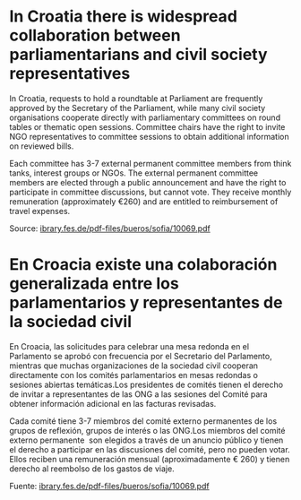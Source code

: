 # In Croatia there is widespread collaboration between parliamentarians and civil society representatives

In Croatia, requests to hold a roundtable at Parliament are frequently approved by the Secretary of the Parliament, while many civil society organisations cooperate directly with parliamentary committees on round tables or thematic open sessions. Committee chairs have the right to invite NGO representatives to committee sessions to obtain additional information on reviewed bills.

Each committee has 3-7 external permanent committee members from think tanks, interest groups or NGOs. The external permanent committee members are elected through a public announcement and have the right to participate in committee discussions, but cannot vote. They receive monthly remuneration (approximately €260) and are entitled to reimbursement of travel expenses.

Source: [ibrary.fes.de/pdf-files/bueros/sofia/10069.pdf](http://library.fes.de/pdf-files/bueros/sofia/10069.pdf)

# En Croacia existe una colaboración generalizada entre los parlamentarios y representantes de la sociedad civil

En Croacia, las solicitudes para celebrar una mesa redonda en el Parlamento se aprobó con frecuencia por el Secretario del Parlamento, mientras que muchas organizaciones de la sociedad civil cooperan directamente con los comités parlamentarios en mesas redondas o sesiones abiertas temáticas.Los presidentes de comités tienen el derecho de invitar a representantes de las ONG a las sesiones del Comité para obtener información adicional en las facturas revisadas.

Cada comité tiene 3-7 miembros del comité externo permanentes de los grupos de reflexión, grupos de interés o las ONG.Los miembros del comité externo permanente  son elegidos a través de un anuncio público y tienen el derecho a participar en las discusiones del comité, pero no pueden votar. Ellos reciben una remuneración mensual (aproximadamente € 260) y tienen derecho al reembolso de los gastos de viaje.

Fuente: [ibrary.fes.de/pdf-files/bueros/sofia/10069.pdf](http://library.fes.de/pdf-files/bueros/sofia/10069.pdf)
